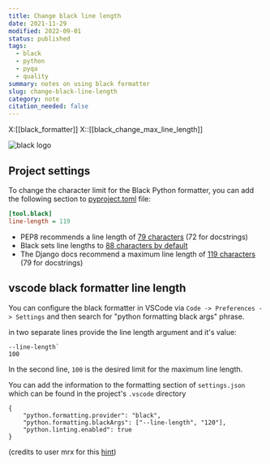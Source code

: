 ```yaml
---
title: Change black line length
date: 2021-11-29
modified: 2022-09-01
status: published
tags:
  - black
  - python
  - pyqa
  - quality
summary: notes on using black formatter
slug: change-black-line-length
category: note
citation_needed: false
---
```

X:[[black_formatter]]
X::[[black_change_max_line_length]]

![black logo](https://black.readthedocs.io/en/stable/_static/logo2-readme.png)

## Project settings

To change the character limit for the Black Python formatter, you can add the following section to [pyproject.toml](https://www.python.org/dev/peps/pep-0518/) file:

```ini
[tool.black]
line-length = 119
```

- PEP8 recommends a line length of [79 characters](https://www.python.org/dev/peps/pep-0008/#maximum-line-length) (72 for docstrings)
- Black sets line lengths to [88 characters by default](https://black.readthedocs.io/en/stable/the_black_code_style.html?highlight=length#line-length)
- The Django docs recommend a maximum line length of [119 characters](https://docs.djangoproject.com/en/dev/internals/contributing/writing-code/coding-style/) (79 for docstrings)

## vscode black formatter line length

You can configure the black formatter in VSCode via `Code -> Preferences -> Settings` and then search for "python formatting black args" phrase.

in two separate lines provide the line length argument and it's value:

```
--line-length`
100
```

In the second line, `100` is the desired limit for the maximum line length.

You can add the information to the formatting section of  `settings.json` which can be found in the project's `.vscode` directory

```
{
    "python.formatting.provider": "black",
    "python.formatting.blackArgs": ["--line-length", "120"],
    "python.linting.enabled": true
}
```

(credits to user mrx for this [hint](https://dev.to/adamlombard/vscode-setting-line-lengths-in-the-black-python-code-formatter-1g62#comment-1iei2))
